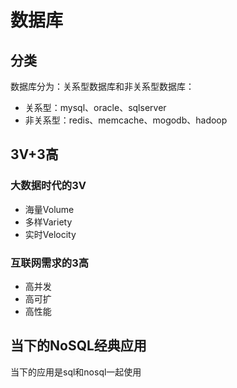 # 数据库

## 分类
数据库分为：关系型数据库和非关系型数据库：
- 关系型：mysql、oracle、sqlserver
- 非关系型：redis、memcache、mogodb、hadoop

## 3V+3高
### 大数据时代的3V
- 海量Volume
- 多样Variety
- 实时Velocity
### 互联网需求的3高
- 高并发
- 高可扩
- 高性能

## 当下的NoSQL经典应用
当下的应用是sql和nosql一起使用
